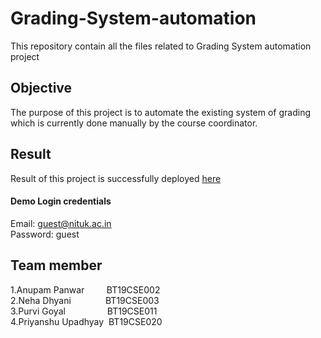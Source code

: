 # Grading-System-automation
This repository contain all the files related to Grading System automation project
<br>

## Objective
The purpose of this project is to automate the existing system of grading which is currently done manually by the course coordinator.
<br>
## Result
Result of this project is successfully deployed [here](https://slpappn.infinityfreeapp.com/)
<br>
#### Demo Login credentials
Email: guest@nituk.ac.in
<br>
Password: guest

## Team member
1.Anupam Panwar&nbsp;&nbsp;&nbsp;&nbsp;&nbsp;&nbsp;&nbsp;&nbsp;&nbsp;BT19CSE002<br>
2.Neha Dhyani&nbsp;&nbsp;&nbsp;&nbsp;&nbsp;&nbsp;&nbsp;&nbsp;&nbsp;&nbsp;&nbsp;&nbsp;&nbsp;&nbsp;BT19CSE003<br>
3.Purvi Goyal&nbsp;&nbsp;&nbsp;&nbsp;&nbsp;&nbsp;&nbsp;&nbsp;&nbsp;&nbsp;&nbsp;&nbsp;&nbsp;&nbsp;&nbsp;&nbsp;&nbsp;BT19CSE011<br>
4.Priyanshu Upadhyay&nbsp;  BT19CSE020<br>
